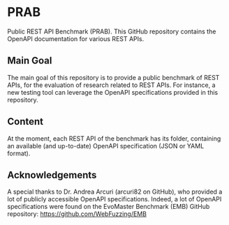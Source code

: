 # PRAB
Public REST API Benchmark (PRAB). This GitHub repository contains the OpenAPI documentation for various REST APIs.

## Main Goal
The main goal of this repository is to provide a public benchmark of REST APIs, for the evaluation of research related to REST APIs. For instance, a new testing tool can leverage the OpenAPI specifications provided in this repository.

## Content
At the moment, each REST API of the benchmark has its folder, containing an available (and up-to-date) OpenAPI specification (JSON or YAML format).

## Acknowledgements
A special thanks to Dr. Andrea Arcuri (arcuri82 on GitHub), who provided a lot of publicly accessible OpenAPI specifications. Indeed, a lot of OpenAPI specifications were found on the EvoMaster Benchmark (EMB) GitHub repository: https://github.com/WebFuzzing/EMB
